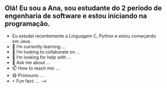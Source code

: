 ## Olá! Eu sou a Ana, sou estudante do 2 período de engenharia de software e estou iniciando na programação.

- Eu estudei recentemente a Linguagem C, Python e estou começando em Java.
- 🌱 I’m currently learning ...
- 👯 I’m looking to collaborate on ...
- 🤔 I’m looking for help with ...
- 💬 Ask me about ...
- 📫 How to reach me: ...
- 😄 Pronouns: ...
- ⚡ Fun fact: ...
-->
